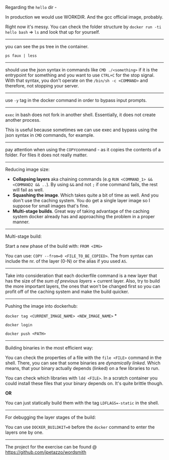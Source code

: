 Regarding the `hello` dir -

In production we would use WORKDIR. And the gcc official image, probably.

Right now it's messy.
You can check the folder structure by `docker run -ti hello bash` => `ls` and look that up for yourself.

---
you can see the ps tree in the container.

`ps faux | less`

---
should use the json syntax in commands like
`CMD ./<something>` if it is the entrypoint for something and
you want to use `CTRL+C` for the stop signal. With that syntax,
you don't operate on the `/bin/sh -c <COMMAND>` and therefore,
not stopping your server.

---
use `-y` tag in the docker command in order to bypass input prompts.

---
`exec` in bash does not fork in another shell. Essentially, it does not create another process.

This is useful because sometimes we can use exec and bypass using the json syntax in `CMD` commands, for example.

---
pay attention when using the `COPY`command - as it copies the contents of a folder. For files it does not really matter.

---
Reducing image size: 
- **Collapsing layers** aka chaining commands (e.g `RUN <COMMAND_1> && <COMMAND2 && ..`). By using `&&` and not `;` if one command fails, the rest will fail as well.
- **Squashing the image**. Which takes quite a bit of time as well. And you don't use the caching system. You do get a single layer image so I suppose for small images that's fine.
- **Multi-stage builds**. Great way of taking advantage of the caching system docker already has and approaching the problem in a proper manner.

---
Multi-stage build:

Start a new phase of the build with: `FROM <IMG>`

You can use:  `COPY --from=0 <FILE_TO_BE_COPIED>`.
The from syntax can include the nr. of the layer (0-N) or the alias if you used `AS`. 

---

Take into consideration that each dockerfile command is a new layer that has the size of the *sum of previous layers* + current layer.
Also, try to build the more important layers, the ones that won't be changed first so you can profit off of the caching system and make the build quicker. 

---
Pushing the image into dockerhub:


`docker tag <CURRENT_IMAGE_NAME> <NEW_IMAGE_NAME>` *

`docker login`

`docker push <PATH>`

---
Building binaries in the most efficient way:

You can check the properties of a file with the `file <FILE>` command in the shell. There, you can see that some binaries are *dynamically linked*.
Which means, that your binary actually depends (linked) on a few libraries to run. 

You can check which libraries with `ldd <FILE>`. In a scratch container you could install these files that your binary depends on. It's quite brittle though. 

**OR**

You can just statically build them with the tag `LDFLAGS=-static` in the shell.

---
For debugging the layer stages of the build:

You can use `DOCKER_BUILDKIT=0` before the `docker` command to enter the layers one by one.


---

The project for the exercise can be found @ https://github.com/jpetazzo/wordsmith
